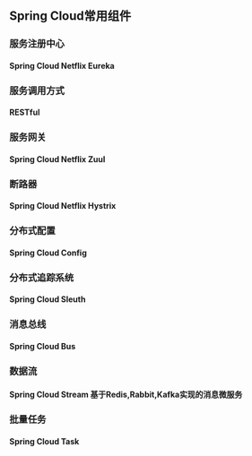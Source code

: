 ## Spring Cloud常用组件

### 服务注册中心

#### Spring Cloud Netflix Eureka



### 服务调用方式

#### RESTful

### 服务网关

#### Spring Cloud Netflix Zuul

### 断路器

#### Spring Cloud Netflix Hystrix

### 分布式配置

#### Spring Cloud Config

### 分布式追踪系统

#### Spring Cloud Sleuth

### 消息总线

#### Spring Cloud Bus

### 数据流

#### Spring Cloud Stream 基于Redis,Rabbit,Kafka实现的消息微服务

### 批量任务

#### Spring Cloud Task

